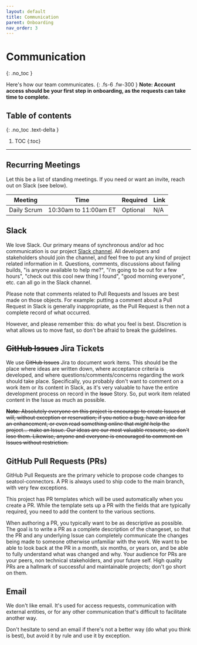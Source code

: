 ```yaml
---
layout: default
title: Communication
parent: Onboarding
nav_order: 3
---
```


# Communication

{: .no_toc }

Here's how our team communicates.
{: .fs-6 .fw-300 }
**Note: Account access should be your first step in onboarding, as the requests can take time to complete.**

## Table of contents

{: .no_toc .text-delta }

1. TOC
   {:toc}

---

## Recurring Meetings

Let this be a list of standing meetings. If you need or want an invite, reach out on Slack (see below).

| Meeting     | Time                  | Required | Link |
| ----------- | --------------------- | -------- | ---- |
| Daily Scrum | 10:30am to 11:00am ET | Optional | N/A  |

## Slack

We love Slack. Our primary means of synchronous and/or ad hoc communication is our project [Slack channel](https://cmsgov.slack.com/archives/C047RBDL396). All developers and stakeholders should join the channel, and feel free to put any kind of project related information in it. Questions, comments, discussions about failing builds, "is anyone available to help me?", "i'm going to be out for a few hours", "check out this cool new thing I found", "good morning everyone", etc. can all go in the Slack channel.

Please note that comments related to Pull Requests and Issues are best made on those objects. For example: putting a comment about a Pull Request in Slack is generally inappropriate, as the Pull Request is then not a complete record of what occurred.

However, and please remember this: do what you feel is best. Discretion is what allows us to move fast, so don't be afraid to break the guidelines.

## ~~GitHub Issues~~ Jira Tickets

We use ~~GitHub Issues~~ Jira to document work items. This should be the place where ideas are written down, where acceptance criteria is developed, and where questions/comments/concerns regarding the work should take place. Specifically, you probably don't want to comment on a work item or its content in Slack, as it's very valuable to have the entire development process on record in the ~~Issue~~ Story. So, put work item related content in the Issue as much as possible.

~~**Note:** Absolutely everyone on this project is encourage to create Issues at will, without exception or reservation; if you notice a bug, have an idea for an enhancement, or even read something online that _might_ help the project... make an Issue. Our ideas are our most valuable resource, so don't lose them. Likewise, anyone and everyone is encouraged to comment on Issues without restriction.~~

## GitHub Pull Requests (PRs)

GitHub Pull Requests are the primary vehicle to propose code changes to seatool-connectors. A PR is always used to ship code to the main branch, with very few exceptions.

This project has PR templates which will be used automatically when you create a PR. While the template sets up a PR with the fields that are typically required, you need to add the content to the various sections.

When authoring a PR, you typically want to be as descriptive as possible. The goal is to write a PR as a complete description of the changeset, so that the PR and any underlying Issue can completely communicate the changes being made to someone otherwise unfamiliar with the work. We want to be able to look back at the PR in a month, six months, or years on, and be able to fully understand what was changed and why. Your audience for PRs are your peers, non technical stakeholders, and your future self. High quality PRs are a hallmark of successful and maintainable projects; don't go short on them.

## Email

We don't like email. It's used for access requests, communication with external entities, or for any other communication that's difficult to facilitate another way.

Don't hesitate to send an email if there's not a better way (do what you think is best), but avoid it by rule and use it by exception.
